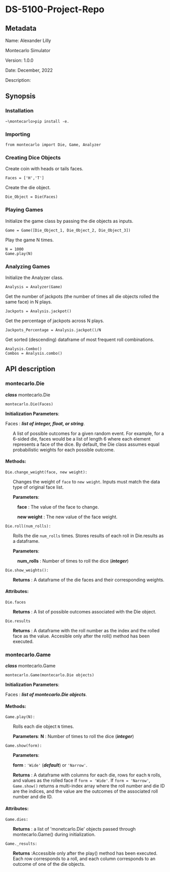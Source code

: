 # DS-5100-Project-Repo
## Metadata
Name: Alexander Lilly

Montecarlo Simulator

Version: 1.0.0

Date: December, 2022

Description:

## Synopsis

### Installation
    ~\montecarlo>pip install -e.

### Importing
    from montecarlo import Die, Game, Analyzer

### Creating Dice Objects
Create coin with heads or tails faces.
    
    Faces = ['H','T']

Create the die object.
    
    Die_Object = Die(Faces)

### Playing Games
Initialize the game class by passing the die objects as inputs. 

    Game = Game([Die_Object_1, Die_Object_2, Die_Object_3])

Play the game N times. 
    
    N = 1000
    Game.play(N)

### Analyzing Games
Initialize the Analyzer class. 

    Analysis = Analyzer(Game)

Get the number of jackpots (the number of times all die objects rolled the same face) in N plays.
    
    Jackpots = Analysis.jackpot()

Get the percentage of jackpots across N plays.

    Jackpots_Percentage = Analysis.jackpot()/N

Get sorted (descending) dataframe of most frequent roll combinations.
    
    Analysis.Combo()
    Combos = Analysis.combo()
    
## API description
### montecarlo.Die
***class*** montecarlo.Die

    montecarlo.Die(Faces)

__Initialization Parameters__:

Faces : ***list of integer, float, or string***.

<ul>A list of possible outcomes for a given random event. For example, for a 6-sided die, faces would be a list of length 6 where each element represents a face of the dice. By default, the Die class assumes equal probabilistic weights for each possible outcome.</ul>

#### Methods: 

    Die.change_weight(face, new weight): 
<ul>

Changes the weight of `face` to `new weight`. Inputs must match the data type of original face list. 

__Parameters__: 

&ensp;&ensp;**face** : The value of the face to change.

&ensp;&ensp;**new weight** : The new value of the face weight. </ul>
    
    Die.roll(num_rolls):

<ul>

Rolls the die `num_rolls` times. Stores results of each roll in Die.results as a dataframe. 

__Parameters__: 

&ensp;&ensp;**num_rolls** : Number of times to roll the dice (***integer***)</ul>

    Die.show_weights(): 

<ul>

__Returns__ : A dataframe of the die faces and their corresponding weights. </ul>

#### Attributes:

    Die.faces 
<ul>

__Returns__ : A list of possible outcomes associated with the Die object. </ul>
    
    Die.results
<ul>

__Returns__ : A dataframe with the roll number as the index and the rolled face as the value. Accesible only after the roll() method has been executed.</ul>

### montecarlo.Game
***class*** montecarlo.Game

    montecarlo.Game(montecarlo.Die objects)

__Initialization Parameters__:

Faces : ***list of montecarlo.Die objects***.

#### Methods: 

    Game.play(N): 

<ul>

Rolls each die object `N` times.

__Parameters__:
**N** : Number of times to roll the dice (***integer***)</ul>

    Game.show(form): 
<ul>  

__Parameters__:

**form** : `'Wide'` (***default***) or `'Narrow'`. 

__Returns__ : A dataframe with columns for each die, rows for each `N` rolls, and values as the rolled face if `form = 'Wide'`. If `form = 'Narrow'`, `Game.show()` returns a multi-index array where the roll number and die ID are the indices, and the value are the outcomes of the associated roll number and die ID. </ul>

#### Attributes:

    Game.dies: 

<ul> 

__Returns__ : a list of 'monetcarlo.Die' objects passed through montecarlo.Game() during initialization. </ul>
    
    Game._results: 

<ul>

__Returns__ :Accessible only after the play() method has been executed. Each row corresponds to a roll, and each column corresponds to an outcome of one of the die objects.  </ul>